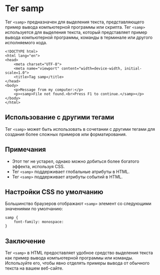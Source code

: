 # Тег samp

Тег ``<samp>`` предназначен для выделения текста, представляющего пример вывода компьютерной программы или скрипта. Тег ``<samp>`` используется для выделения текста, который представляет пример вывода компьютерной программы, команды в терминале или другого исполняемого кода.

```
<!DOCTYPE html>
<html lang="en">
<head>
    <meta charset="UTF-8">
    <meta name="viewport" content="width=device-width, initial-scale=1.0">
    <title>Tag samp</title>
</head>
<body>
    <p>Message from my computer:</p>
    <p><samp>File not found.<br>Press F1 to continue.</samp></p>
</body>
</html>
```

## Использование с другими тегами

Тег ``<samp>`` может быть использовать в сочетании с другими тегами для создания более сложных примеров или форматирования.

## Примечания

- Этот тег не устарел, однако можно добиться более богатого эффекта, используя CSS.
- Тег ``<samp>`` поддерживает глобальные атрибуты в HTML.
- Тег ``<samp>`` поддерживает атрибуты событий в HTML.

## Настройки CSS по умолчанию

Большинство браузеров отображают ``<samp>`` элемент со следующими значениями по умолчанию:

```
samp {
    font-family: monospace:
}
```

## Заключение

Тег ``<samp>`` в HTML предоставляет удобное средство выделения текста как пример вывода компьютерной программы или команды. Используйте его, чтобы явно отделять примеры вывода от обычного текста на вашем веб-сайте.